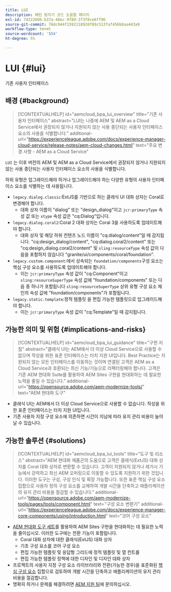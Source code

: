 ```yaml
---
title: LUI
description: 패턴 탐지기 코드 도움말 페이지
exl-id: 742220d6-b37a-48ec-9f89-2f3f0ce6ff96
source-git-commit: 76dc944f1592118920f89c513faf456b8aa443a9
workflow-type: tm+mt
source-wordcount: '554'
ht-degree: 5%

---
```


# LUI {#lui}

기존 사용자 인터페이스

## 배경 {#background}

>[!CONTEXTUALHELP]
>id="aemcloud_bpa_lui_overview"
>title="기존 사용자 인터페이스"
>abstract="LUI는 나중에 AEM 및 AEM as a Cloud Service에서 권장되지 않거나 지원되지 않는 사용 중단되는 사용자 인터페이스 요소의 사용을 식별합니다."
>additional-url="https://experienceleague.adobe.com/docs/experience-manager-cloud-service/release-notes/aem-cloud-changes.html" text="주요 변경 사항 - AEM as a Cloud Service"

`LUI` 는 이후 버전의 AEM 및 AEM as a Cloud Service에서 권장되지 않거나 지원되지 않는 사용 중단되는 사용자 인터페이스 요소의 사용을 식별합니다.

하위 유형은 업그레이드해야 하거나 업그레이드해야 하는 다양한 유형의 사용자 인터페이스 요소를 식별하는 데 사용됩니다.

* `legacy.dialog.classic`:ExtJS를 기반으로 하는 클래식 UI 대화 상자는 Coral로 변경해야 합니다.
   * 대화 상자 이름이 &quot;dialog&quot; 또는 &quot;design_dialog&quot;이고
`jcr:primaryType` 속성 값 또는 `xtype` 속성 값은 &quot;cq:Dialog&quot;입니다.
* `legacy.dialog.coral2`:Coral 2 대화 상자는 Coral 3을 사용하도록 업데이트해야 합니다.
   * 대화 상자 및 해당 하위 컨텐츠 노드 이름이 &quot;cq:dialog/content&quot;일 때 감지됩니다.
&quot;cq:design_dialog/content&quot;, &quot;cq:dialog.coral2/content&quot; 또는 &quot;cq:design_dialog.coral2/content&quot;
및 `sling:resourceType` 속성 값이 다음을 포함하지 않습니다
&quot;granite/ui/components/coral/foundation&quot;.
* `legacy.custom.component`:에서 상속되는  `foundation/components`구성 요소는 핵심 구성 요소를 사용하도록 업데이트해야 합니다.
   * 이는 `jcr:primaryType` 속성 값이 &quot;cq:Component&quot;이고
      `sling:resourceSuperType` 속성 값에 &quot;foundation/components&quot; 또는 다음 중 하나가 포함됩니다
      `sling:resourceSuperType` 상위 유형 구성 요소 체인의 속성 값에 &quot;foundation/components&quot;가 포함됩니다.
* `legacy.static.template`:정적 템플릿 을 편집 가능한 템플릿으로 업그레이드해야 합니다.
   * 이는 `jcr:primaryType` 속성 값이 &quot;cq:Template&quot;일 때 감지됩니다.

## 가능한 의미 및 위험 {#implications-and-risks}

>[!CONTEXTUALHELP]
>id="aemcloud_bpa_lui_guidance"
>title="구현 지침"
>abstract="클래식 UI는 AEM에서 더 이상 Cloud Service으로 사용할 수 없으며 작성을 위한 표준 인터페이스는 터치 지원 UI입니다. Best Practice는 지원되지 않는 모든 인터페이스를 이동하는 것이며 연결된 고객은 AEM as a Cloud Service과 호환되는 최신 기능/기능으로 리팩터링해야 합니다. 고객은 기존 AEM 현대화 Suite를 활용하여 AEM Sites 구현을 현대화하는 데 필요한 노력을 줄일 수 있습니다."
>additional-url="https://opensource.adobe.com/aem-modernize-tools/" text="AEM 현대화 도구"

* 클래식 UI는 AEM에서 더 이상 Cloud Service으로 사용할 수 없습니다. 작성을 위한 표준 인터페이스는 터치 지원 UI입니다.
* 기존 사용자 지정 구성 요소에 의존하면 시간이 지남에 따라 유지 관리 비용이 늘어날 수 있습니다.

## 가능한 솔루션 {#solutions}

>[!CONTEXTUALHELP]
>id="aemcloud_bpa_lui_tools"
>title="도구 및 리소스"
>abstract="AEM 현대화 제품군의 도움으로 고객은 클래식(ExtJS) 대화 상자를 Coral 대화 상자로 변환할 수 있습니다. 고객이 지원되지 않거나 레거시 기능에서 강력하고 최신 AEM 오퍼링으로 이동할 수 있도록 지원하기 위한 것입니다. 이러한 도구는 구성, 구성 인식 및 확장 가능합니다. 또한 표준 핵심 구성 요소 집합으로 사용자 정의 구성 요소를 교체하여 개발 시간을 단축하고 애플리케이션의 유지 관리 비용을 절감할 수 있습니다."
>additional-url="https://opensource.adobe.com/aem-modernize-tools/pages/tools/component.html" text="구성 요소 변환기"
>additional-url="https://experienceleague.adobe.com/docs/experience-manager-core-components/using/introduction.html" text="코어 구성 요소"

* [AEM 현대화 도구 세트](https://opensource.adobe.com/aem-modernize-tools/)를 활용하여 AEM Sites 구현을 현대화하는 데 필요한 노력을 줄이십시오. 이러한 도구에는 전환 기능이 포함됩니다.
   * Coral 대화 상자에 대한 클래식(ExtJS) 대화 상자
   * 기초 구성 요소를 코어 구성 요소
   * 편집 가능한 템플릿 및 응답형 그리드에 정적 템플릿 및 열 컨트롤
   * 편집 가능한 템플릿 정책에 대한 디자인 및 디자인 대화 상자
* 프로젝트의 사용자 지정 구성 요소 라이브러리와 전환(가능한 경우)을 표준화된 [핵심 구성 요소](https://experienceleague.adobe.com/docs/experience-manager-core-components/using/introduction.html?lang=ko-KR) 집합으로 검토하여 개발 시간을 단축하고 애플리케이션의 유지 관리 비용을 절감합니다.
* 명확히 하거나 문제를 해결하려면 [AEM 지원 팀](https://helpx.adobe.com/enterprise/using/support-for-experience-cloud.html)에 문의하십시오.
